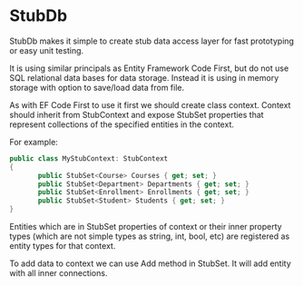 StubDb
======

StubDb makes it simple to create stub data access layer for fast prototyping or easy unit testing.

It is using similar principals as Entity Framework Code First, but do not use SQL relational data bases for data storage. Instead it is using in memory storage with option to save/load data from file.

As with EF Code First to use it first we should create class context. Context should inherit from StubContext and expose StubSet properties that represent collections of the specified entities in the context.

For example:

```C#
public class MyStubContext: StubContext 
{ 
       public StubSet<Course> Courses { get; set; } 
       public StubSet<Department> Departments { get; set; } 
       public StubSet<Enrollment> Enrollments { get; set; } 
       public StubSet<Student> Students { get; set; } 
}
```

Entities which are in StubSet properties of context or their inner property types (which are not simple types as string, int, bool, etc) are registered as entity types for that context.

To add data to context we can use Add method in StubSet<TEntity>. It will add entity with all inner connections.

